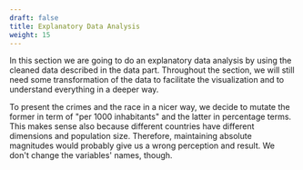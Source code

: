 ```yaml
---
draft: false
title: Explanatory Data Analysis
weight: 15
---
```

  
In this section we are going to do an explanatory data analysis by using the cleaned data described 
in the data part. Throughout the section, we will still need some transformation of the data to
facilitate the visualization and to understand everything in a deeper way.

To present the crimes and the race in a nicer way, we decide to mutate the former in term of "per 1000 inhabitants" and the latter in percentage terms. This makes sense also because different countries have different dimensions and population size. Therefore, maintaining absolute magnitudes would probably give us a wrong perception and result. We don't change the variables' names, though.
